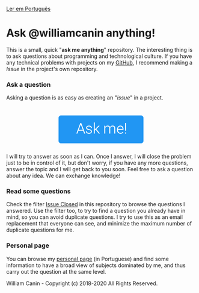[Ler em Português](https://github.com/williamcanin/askme/blob/master/README.md)

# Ask @williamcanin anything!

This is a small, quick "**ask me anything**" repository.
The interesting thing is to ask questions about programming and technological culture. If you have any technical problems with projects on my [GitHub](https://github.com/williamcanin), I recommend making a *Issue* in the project's own repository.

### Ask a question

Asking a question is as easy as creating an "*issue*" in a project.

<h1 align="center">
  <a href="https://github.com/williamcanin/askme/issues/new">
    <img alt="ask me!" src="https://raw.githubusercontent.com/williamcanin/askme/master/.github/ask_me_en.jpg" width="226">
  </a>
</h1>

I will try to answer as soon as I can. Once I answer, I will close the problem just to be in control of it, but don't worry, if you have any more questions, answer the topic and I will get back to you soon. Feel free to ask a question about any idea. We can exchange knowledge!

### Read some questions

Check the filter [Issue Closed](https://github.com/williamcanin/askme/issues?q=is%3Aissue+is%3Aclosed) in this repository to browse the questions I answered. Use the filter too, to try to find a question you already have in mind, so you can avoid duplicate questions. I try to use this as an email replacement that everyone can see, and minimize the maximum number of duplicate questions for me.


### Personal page

You can browse my [personal page](http://williamcanin.github.io) (in Portuguese) and find some information to have a broad view of subjects dominated by me, and thus carry out the question at the same level.


William Canin - Copyright (c) 2018-2020 All Rights Reserved.
